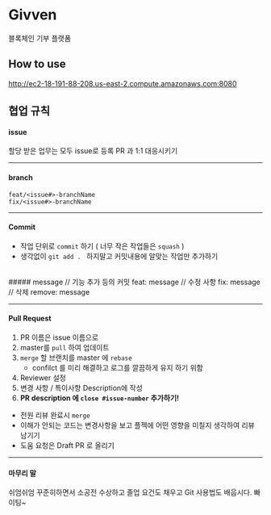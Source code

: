 # Givven
블록체인 기부 플랫폼

## How to use
http://ec2-18-191-88-208.us-east-2.compute.amazonaws.com:8080

## 협업 규칙 
#### issue
할당 받은 업무는 모두 issue로 등록 
PR 과 1:1 대응시키기
****

#### branch
    feat/<issue#>-branchName
    fix/<issue#>-branchName
****

#### Commit
* 작업 단위로 `commit` 하기 ( 너무 작은 작업들은 `squash` )
* 생각없이 `git add . ` 하지말고 커밋내용에 알맞는 작업만 추가하기
<br/>
##### message
    // 기능 추가 등의 커밋  
    feat: message
    // 수정 사항 
    fix: message
    // 삭제
    remove: message

****
#### Pull Request
1. PR 이름은 issue 이름으로 
1. master를 `pull` 하여 업데이트
2. `merge` 할 브랜치를 master 에 `rebase` 
    - confilct 를 미리 해결하고 로그를 깔끔하게 유지 하기 위함
3. Reviewer 설정
4. 변경 사항 / 특이사항 Description에 작성
5. <b>PR description 에 `close #issue-number` 추가하기!</b> 

* 전원 리뷰 완료시 `merge`
* 이해가 안되는 코드는 변경사항을 보고 플젝에 어떤 영향을 미칠지 생각하여 리뷰 남기기
* 도움 요청은 Draft PR 로 올리기


****

#### 마무리 말

쉬엄쉬엄 꾸준히하면서 소공전 수상하고
졸업 요건도 채우고
Git 사용법도 배웁시다. 빠이팅~